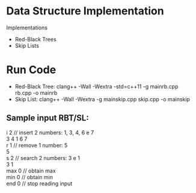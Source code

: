# Data Structure Implementation

Implementations
- Red-Black Trees
- Skip Lists

# Run Code
- Red-Black Tree: clang++ -Wall -Wextra -std=c++11 -g mainrb.cpp rb.cpp -o mainrb
- Skip List: clang++ -Wall -Wextra -g mainskip.cpp skip.cpp -o mainskip

## Sample input RBT/SL:
i 2             // insert 2 numbers: 1, 3, 4, 6 e 7   
3 4 1 6 7  
r 1             // remove 1 number: 5   
5  
s 2             // search 2 numbers: 3 e 1   
3 1  
max 0           // obtain max  
min 0           // obtain min  
end 0           // stop reading input  

